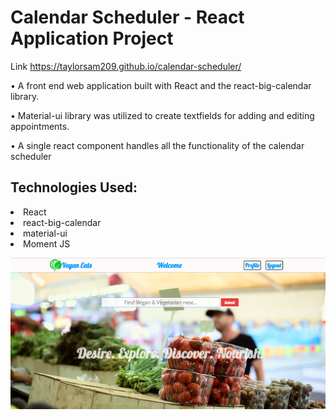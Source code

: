 # Calendar Scheduler - React Application Project

Link https://taylorsam209.github.io/calendar-scheduler/

<p>• A front end web application built with React and the react-big-calendar library.</p>
<p>• Material-ui library was utilized to create textfields for adding and editing appointments.</p>
<p>• A single react component handles all the functionality of the calendar scheduler</p>

## Technologies Used:

<li>React</li>
<li>react-big-calendar</li>
<li>material-ui</li>
<li>Moment JS</li>

<p align="center">
    <img src="https://github.com/taylorsam209/personal-project/blob/master/src/assets/veganeats.PNG" width="700">
</p> 
